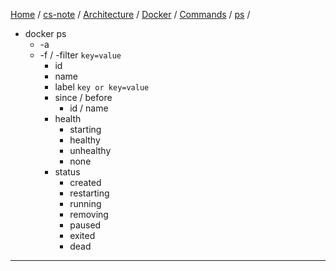 [Home](https://mengxianbin.github.io) /
[cs-note](https://mengxianbin.github.io/cs-note/content) /
[Architecture](https://mengxianbin.github.io/cs-note/content/Architecture) /
[Docker](https://mengxianbin.github.io/cs-note/content/Architecture/Docker) /
[Commands](https://mengxianbin.github.io/cs-note/content/Architecture/Docker/Commands) /
[ps](https://mengxianbin.github.io/cs-note/content/Architecture/Docker/Commands/ps) /

* docker ps
    * -a
    * -f / -filter `key=value`
        * id
        * name
        * label `key or key=value`
        * since / before
            * id / name
        * health
            * starting
            * healthy
            * unhealthy
            * none
        * status
            * created
            * restarting
            * running
            * removing
            * paused
            * exited
            * dead

---
